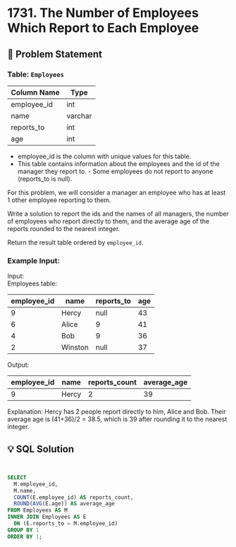 # 1731. The Number of Employees Which Report to Each Employee

## 📝 Problem Statement

### Table: `Employees`

| Column Name | Type     |
|-------------|----------|
| employee_id | int      |
| name        | varchar  |
| reports_to  | int      |
| age         | int      |

 - employee_id is the column with unique values for this table.
 - This table contains information about the employees and the id of the manager they report to.  - Some employees do not report to anyone (reports_to is null). 
 

For this problem, we will consider a manager an employee who has at least 1 other employee reporting to them.

Write a solution to report the ids and the names of all managers, the number of employees who report directly to them, and the average age of the reports rounded to the nearest integer.

Return the result table ordered by `employee_id`.
 

### Example Input:

Input:  
Employees table:

| employee_id | name    | reports_to | age |
|-------------|---------|------------|-----|
| 9           | Hercy   | null       | 43  |
| 6           | Alice   | 9          | 41  |
| 4           | Bob     | 9          | 36  |
| 2           | Winston | null       | 37  |

Output: 

| employee_id | name  | reports_count | average_age |
|-------------|-------|---------------|-------------|
| 9           | Hercy | 2             | 39          |

Explanation:
Hercy has 2 people report directly to him, Alice and Bob.
Their average age is (41+36)/2 = 38.5, which is 39 after rounding it to the nearest integer.

## 💡 SQL Solution

```sql


SELECT
  M.employee_id,
  M.name,
  COUNT(E.employee_id) AS reports_count,
  ROUND(AVG(E.age)) AS average_age
FROM Employees AS M
INNER JOIN Employees AS E
  ON (E.reports_to = M.employee_id)
GROUP BY 1
ORDER BY 1;
